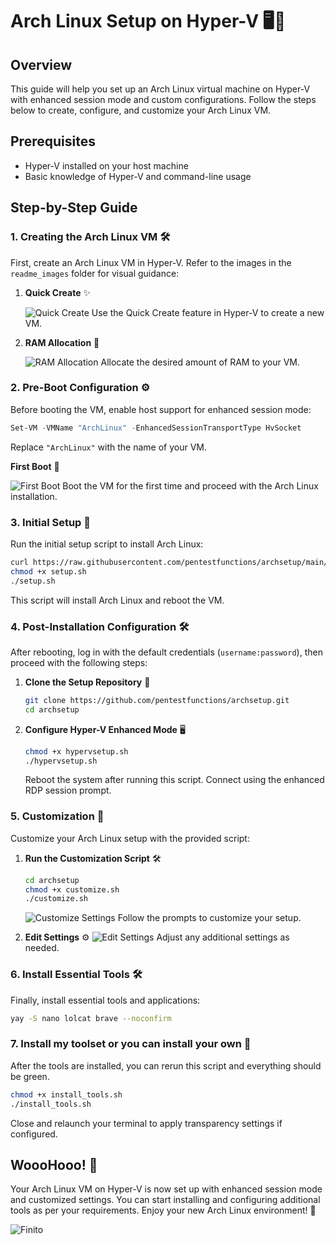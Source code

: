 
# Arch Linux Setup on Hyper-V 🖥️🐧

## Overview
This guide will help you set up an Arch Linux virtual machine on Hyper-V with enhanced session mode and custom configurations. Follow the steps below to create, configure, and customize your Arch Linux VM.

## Prerequisites
- Hyper-V installed on your host machine
- Basic knowledge of Hyper-V and command-line usage

## Step-by-Step Guide

### 1. Creating the Arch Linux VM 🛠️
First, create an Arch Linux VM in Hyper-V. Refer to the images in the `readme_images` folder for visual guidance:

1. **Quick Create** ✨

   ![Quick Create](resources/readme_images/quick_create.png)
   Use the Quick Create feature in Hyper-V to create a new VM.

3. **RAM Allocation** 🧠

   ![RAM Allocation](resources/readme_images/ram.png)
   Allocate the desired amount of RAM to your VM.

### 2. Pre-Boot Configuration ⚙️
Before booting the VM, enable host support for enhanced session mode:

```powershell
Set-VM -VMName "ArchLinux" -EnhancedSessionTransportType HvSocket
```
Replace `"ArchLinux"` with the name of your VM.

**First Boot** 🚀
   
   ![First Boot](resources/readme_images/first_boot.png)
   Boot the VM for the first time and proceed with the Arch Linux installation.

### 3. Initial Setup 🏁
Run the initial setup script to install Arch Linux:

```bash
curl https://raw.githubusercontent.com/pentestfunctions/archsetup/main/setup.sh > setup.sh
chmod +x setup.sh
./setup.sh
```

This script will install Arch Linux and reboot the VM.

### 4. Post-Installation Configuration 🛠️
After rebooting, log in with the default credentials (`username:password`), then proceed with the following steps:

1. **Clone the Setup Repository** 📂
   ```bash
   git clone https://github.com/pentestfunctions/archsetup.git
   cd archsetup
   ```

2. **Configure Hyper-V Enhanced Mode** 🖥️
   ```bash
   chmod +x hypervsetup.sh
   ./hypervsetup.sh
   ```

   Reboot the system after running this script. Connect using the enhanced RDP session prompt.

### 5. Customization 🎨
Customize your Arch Linux setup with the provided script:

1. **Run the Customization Script** 🛠️
   ```bash
   cd archsetup
   chmod +x customize.sh
   ./customize.sh
   ```

   ![Customize Settings](resources/readme_images/customize.png)
   Follow the prompts to customize your setup.

2. **Edit Settings** ⚙️
   ![Edit Settings](resources/readme_images/edit_settings.png)
   Adjust any additional settings as needed.

### 6. Install Essential Tools 🛠️
Finally, install essential tools and applications:

```bash
yay -S nano lolcat brave --noconfirm
```

### 7. Install my toolset or you can install your own 🧰
After the tools are installed, you can rerun this script and everything should be green.

```bash
chmod +x install_tools.sh
./install_tools.sh
```
Close and relaunch your terminal to apply transparency settings if configured.

## WoooHooo! 🎉
Your Arch Linux VM on Hyper-V is now set up with enhanced session mode and customized settings. You can start installing and configuring additional tools as per your requirements. Enjoy your new Arch Linux environment! 🚀

![Finito](resources/readme_images/All_Setup.gif)

